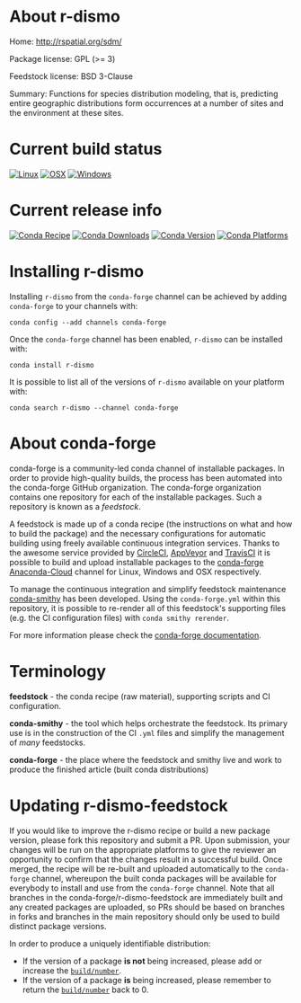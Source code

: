 About r-dismo
=============

Home: http://rspatial.org/sdm/

Package license: GPL (>= 3)

Feedstock license: BSD 3-Clause

Summary: Functions for species distribution modeling, that is, predicting entire geographic distributions form occurrences at a number of sites and the environment at these sites.



Current build status
====================

[![Linux](https://img.shields.io/circleci/project/github/conda-forge/r-dismo-feedstock/master.svg?label=Linux)](https://circleci.com/gh/conda-forge/r-dismo-feedstock)
[![OSX](https://img.shields.io/travis/conda-forge/r-dismo-feedstock/master.svg?label=macOS)](https://travis-ci.org/conda-forge/r-dismo-feedstock)
[![Windows](https://img.shields.io/appveyor/ci/conda-forge/r-dismo-feedstock/master.svg?label=Windows)](https://ci.appveyor.com/project/conda-forge/r-dismo-feedstock/branch/master)

Current release info
====================
[![Conda Recipe](https://img.shields.io/badge/recipe-r--dismo-green.svg)](https://anaconda.org/conda-forge/r-dismo)
[![Conda Downloads](https://img.shields.io/conda/dn/conda-forge/r-dismo.svg)](https://anaconda.org/conda-forge/r-dismo)
[![Conda Version](https://img.shields.io/conda/vn/conda-forge/r-dismo.svg)](https://anaconda.org/conda-forge/r-dismo)
[![Conda Platforms](https://img.shields.io/conda/pn/conda-forge/r-dismo.svg)](https://anaconda.org/conda-forge/r-dismo)

Installing r-dismo
==================

Installing `r-dismo` from the `conda-forge` channel can be achieved by adding `conda-forge` to your channels with:

```
conda config --add channels conda-forge
```

Once the `conda-forge` channel has been enabled, `r-dismo` can be installed with:

```
conda install r-dismo
```

It is possible to list all of the versions of `r-dismo` available on your platform with:

```
conda search r-dismo --channel conda-forge
```


About conda-forge
=================

conda-forge is a community-led conda channel of installable packages.
In order to provide high-quality builds, the process has been automated into the
conda-forge GitHub organization. The conda-forge organization contains one repository
for each of the installable packages. Such a repository is known as a *feedstock*.

A feedstock is made up of a conda recipe (the instructions on what and how to build
the package) and the necessary configurations for automatic building using freely
available continuous integration services. Thanks to the awesome service provided by
[CircleCI](https://circleci.com/), [AppVeyor](http://www.appveyor.com/)
and [TravisCI](https://travis-ci.org/) it is possible to build and upload installable
packages to the [conda-forge](https://anaconda.org/conda-forge)
[Anaconda-Cloud](http://docs.anaconda.org/) channel for Linux, Windows and OSX respectively.

To manage the continuous integration and simplify feedstock maintenance
[conda-smithy](http://github.com/conda-forge/conda-smithy) has been developed.
Using the ``conda-forge.yml`` within this repository, it is possible to re-render all of
this feedstock's supporting files (e.g. the CI configuration files) with ``conda smithy rerender``.

For more information please check the [conda-forge documentation](https://conda-forge.org/docs/).

Terminology
===========

**feedstock** - the conda recipe (raw material), supporting scripts and CI configuration.

**conda-smithy** - the tool which helps orchestrate the feedstock.
                   Its primary use is in the construction of the CI ``.yml`` files
                   and simplify the management of *many* feedstocks.

**conda-forge** - the place where the feedstock and smithy live and work to
                  produce the finished article (built conda distributions)


Updating r-dismo-feedstock
==========================

If you would like to improve the r-dismo recipe or build a new
package version, please fork this repository and submit a PR. Upon submission,
your changes will be run on the appropriate platforms to give the reviewer an
opportunity to confirm that the changes result in a successful build. Once
merged, the recipe will be re-built and uploaded automatically to the
`conda-forge` channel, whereupon the built conda packages will be available for
everybody to install and use from the `conda-forge` channel.
Note that all branches in the conda-forge/r-dismo-feedstock are
immediately built and any created packages are uploaded, so PRs should be based
on branches in forks and branches in the main repository should only be used to
build distinct package versions.

In order to produce a uniquely identifiable distribution:
 * If the version of a package **is not** being increased, please add or increase
   the [``build/number``](http://conda.pydata.org/docs/building/meta-yaml.html#build-number-and-string).
 * If the version of a package **is** being increased, please remember to return
   the [``build/number``](http://conda.pydata.org/docs/building/meta-yaml.html#build-number-and-string)
   back to 0.